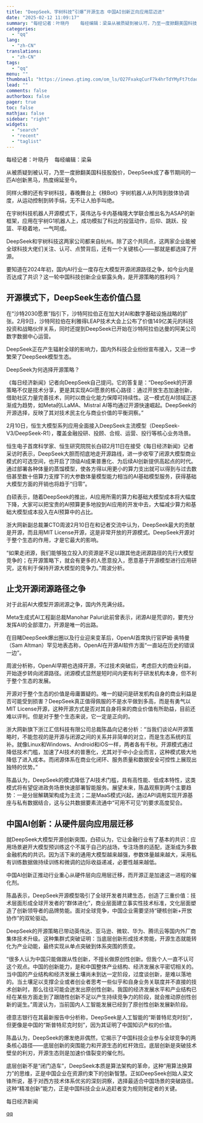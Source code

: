 ```yaml
---
title: "DeepSeek、宇树科技“引爆”开源生态 中国AI创新正向应用层迈进"
date: "2025-02-12 11:09:17"
summary: "每经记者：叶晓丹    每经编辑：梁枭从被质疑到被认可，乃至一度掀翻美国科技股股价，DeepSeek..."
categories:
  - "qq"
lang:
  - "zh-CN"
translations:
  - "zh-CN"
tags:
  - "qq"
menu: ""
thumbnail: "https://inews.gtimg.com/om_ls/O27FxakqCurF7k4hrTdYMyFt7tdaqE5QmmW0wj-j5nNw8AA_640360/0"
lead: ""
comments: false
authorbox: false
pager: true
toc: false
mathjax: false
sidebar: "right"
widgets:
  - "search"
  - "recent"
  - "taglist"
---
```


每经记者：叶晓丹    每经编辑：梁枭

从被质疑到被认可，乃至一度掀翻美国科技股股价，DeepSeek成了春节期间的一匹AI创新黑马，热度绵延至今。

同样火爆的还有宇树科技，春晚舞台上《秧Bot》宇树机器人从列阵到肢体协调度，从运动控制到转手绢，无不让人拍手叫绝。

在宇树科技机器人开源模式下，英伟达与卡内基梅隆大学联合推出名为ASAP的新框架，应用在宇树G1机器人上，成功模拟了科比的投篮动作，后仰、跳跃、投篮、平稳着地，一气呵成。

DeepSeek和宇树科技这两家公司都来自杭州。除了这个共同点，这两家企业能被全球科技大佬们关注、认可、点赞背后，还有一个关键核心——那就是都选择了开源。

要知道在2024年初，国内AI行业一度存在大模型开源闭源路径之争，如今业内是否达成了共识？这一轮中国科技创新企业崭露头角，是开源策略的胜利吗？

开源模式下，DeepSeek生态价值凸显
--------------------

在“沙特2030愿景”指引下，沙特阿拉伯正在加大对AI和数字基础设施战略的扩张。2月9日，沙特阿拉伯在利雅得LEAP技术大会上公布了价值149亿美元的科技投资和战略伙伴关系，同时还提到DeepSeek已开始在沙特阿拉伯达曼的阿美公司数字数据中心运营。

DeepSeek正在产生辐射全球的影响力，国内外科技企业纷纷宣布接入，又进一步繁荣了DeepSeek模型生态。

DeepSeek为何选择开源策略？

《每日经济新闻》记者向DeepSeek自己提问。它的答复是：“DeepSeek的开源策略不仅是技术分享，更是其实现AGI愿景的核心路径：通过开放生态加速创新，借助社区力量完善技术，同时以商业化能力保障可持续性。这一模式在AI领域正逐渐成为趋势，如Meta的LLaMA、Mistral AI等均通过开源快速崛起。DeepSeek的开源选择，反映了其对技术民主化与商业价值的平衡洞察。”

2月10日，恒生大模型系列应用全面接入DeepSeek主流模型（DeepSeek-V3/DeepSeek-R1），覆盖金融投研、投顾、合规、运营、投行等核心业务场景。

恒生电子首席科学家、恒生研究院院长白硕2月11日在接受《每日经济新闻》记者采访时表示，DeepSeek大胆而彻底地走开源路线，进一步收窄了闭源大模型商业模式的可选空间，也开启了顶级AI成果普惠化、为后续AI创新提供高起点的时代。通过部署各种体量的蒸馏模型，使各方得以用更小的算力支出就可以得到与过去数倍甚至数十倍算力支撑下的大参数体量模型能力相当的AI基础模型服务，获得基础大模型方面的开销也将趋于“归零”。

白硕表示，随着DeepSeek的推出，AI应用所需的算力和基础大模型成本将大幅度下降，大家可以把宝贵的AI预算更多地投到AI应用的开发中去，大幅减少算力和基础大模型成本投入在AI预算中的占比。

浙大网新副总裁兼CTO周波2月10日在和记者交流中认为，DeepSeek最大的贡献是开源，而且用MIT License开源，这是非常开放的开源模式。DeepSeek开源对于整个生态的作用，才是它最大的影响。

“如果走闭源，我们能够独立投入的资源是不足以跟其他走闭源路径的先行大模型竞争的；在开源策略下，就会有更多的人愿意投入，愿意基于开源模型进行应用研究，这有利于保持开源大模型的竞争力。”周波分析。

止戈开源闭源路径之争
----------

对于此前AI大模型开源闭源之争，国内外充满分歧。

Meta生成式AI工程副总裁Manohar Paluri此前曾表示，闭源AI是荒谬的，要充分发挥AI的全部潜力，开源是唯一的出路。

在目睹DeepSeek爆出圈以及行业迎来变革后，OpenAI首席执行官萨姆·奥特曼（Sam Altman）罕见地表态称，OpenAI在开源AI软件方面“一直站在历史的错误一边”。

周波分析称，OpenAI早期也选择开源，不过技术突破后，考虑巨大的商业利益，开始逐步转向闭源路径。闭源模式显然是短时间内更有利于研发机构本身，但不利于整个生态的发展。

开源对于整个生态的价值是毋庸置疑的。唯一的疑问是研发机构自身的商业利益是否可能受到损害？DeepSeek真正值得佩服的不是水平做到多高，而是有勇气以MIT License开源，这种开源方式是否对其自身将来的商业价值有所助益，目前还难以评判。但是对于整个生态来说，它一定是正向的。

浙大网新旗下浙江汇信科技有限公司总裁陈晶向记者分析：“当我们谈论AI开源策略时，不能忽视的是开源与闭源之间的关系并非简单的对立，而是生态系统的互补。就像Linux和Windows、Android和iOS一样，两者各有千秋。开源模式通过降低技术门槛，加速了AI技术的普惠化，尤其对于中小企业而言，这种模式极大地降低了进入成本。而闭源体系在商业化闭环、服务质量和数据安全可控性上展现出独特的优势。”

陈晶认为，DeepSeek的模式降低了AI技术门槛，具有高性能、低成本特性，这类模式将有望促进政务场景快速部署智能服务。展望未来，陈晶观察到两个主要趋势：一是分层解耦架构成为主流；二是MaaS模式兴起，通过API调用实现开源基座与私有数据结合，这与公共数据要素流通中“可用不可见”的要求高度契合。

中国AI创新：从硬件层向应用层迁移
-----------------

就DeepSeek大模型开源创新突围，白硕认为，它让金融行业有了基本的共识：应用场景避开大模型预训练这个不属于自己的战场，专注场景的适配，逐渐成为多数金融机构的共识。因为活下来的通用大模型越来越强，参数体量越来越大，采用私有训练数据做持续训练和微调的边际收益递减，必要性越来越低。

中国AI创新正推动行业重心从硬件层向应用层迁移，而开源正是加速这一进程的催化剂。

陈晶表示，DeepSeek开源模型吸引了全球开发者共建生态，创造了三重价值：技术层面形成全球开发者的“群体进化”，商业层面建立事实性技术标准，文化层面塑造了创新领导者的品牌势能。面对全球竞争，中国企业需要坚持“硬核创新+开放协作”的双轮驱动。

DeepSeek的开源策略已带动英伟达、亚马逊、微软、华为、腾讯云等国内外厂商集体技术升级。这种集群式突破证明：当底层创新形成技术势能，开源生态就能转化为产业动能，最终实现从单点突破到体系突围的质变。

“很多人认为中国只能做跟从性创新，不擅长做原创性创新。但我个人一直不认可这个观点。中国的创新能力，是和中国整体产业结构、经济发展水平密切相关的。当中国的产业结构和经济发展土壤尚未到达一定阶段，过度谈创新，是难以落地的。当土壤足以支撑企业或者创业者思考一些似乎和自身业务关联度并不直接的技术创新时，那么往往可能会迸发出原创性创新。我国的经济发展水平和产业结构已经在某些方面走到了跟随性创新不足以产生持续竞争力的阶段，就会推动原创性创新的诞生。”周波认为，当前国内人工智能发展已经到了原创性创新发展新阶段。

德意志银行在其最新报告中分析称，DeepSeek是人工智能的“斯普特尼克时刻”，但更像是中国的“斯普特尼克时刻”，因为其证明了中国知识产权的价值。

陈晶认为，DeepSeek的爆发绝非偶然，它揭示了中国科技企业参与全球竞争的两条核心路径——底层创新的突围能力和开源生态的杠杆效应。底层创新是突破技术壁垒的利刃，开源生态则是加速价值裂变的催化剂。

底层创新不是“闭门造车”，DeepSeek本质是算法架构的革命，这种“用算法换算力”的思维，正是中国企业在资源约束下的创新智慧。正如DeepSeek创始人梁文锋所说，基于对西方技术体系优劣的深刻洞察，选择最适合中国场景的突破路径。这种“精准创新”能力，正是中国科技企业从追赶者变为规则制定者的关键。

  

每日经济新闻

[qq](https://new.qq.com/rain/a/20250212A03JWP00)
